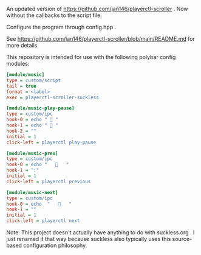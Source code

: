 An updated version of https://github.com/jan146/playerctl-scroller . Now without the callbacks to the script file.

Configure the program through config.hpp .

See https://github.com/jan146/playerctl-scroller/blob/main/README.md for more details.

This repository is intended for use with the following polybar config modules:

```ini
[module/music]
type = custom/script
tail = true
format = <label>
exec = playerctl-scroller-suckless

[module/music-play-pause]
type = custom/ipc
hook-0 = echo "  "
hook-1 = echo "  "
hook-2 = ""
initial = 1
click-left = playerctl play-pause

[module/music-prev]
type = custom/ipc
hook-0 = echo "      "
hook-1 = ":"
initial = 1
click-left = playerctl previous

[module/music-next]
type = custom/ipc
hook-0 = echo  "      "
hook-1 = ""
initial = 1
click-left = playerctl next
```

Note: This project doesn't actually have anything to do with suckless.org . I just renamed it that way because suckless also typically uses this source-based configuration philosophy.
